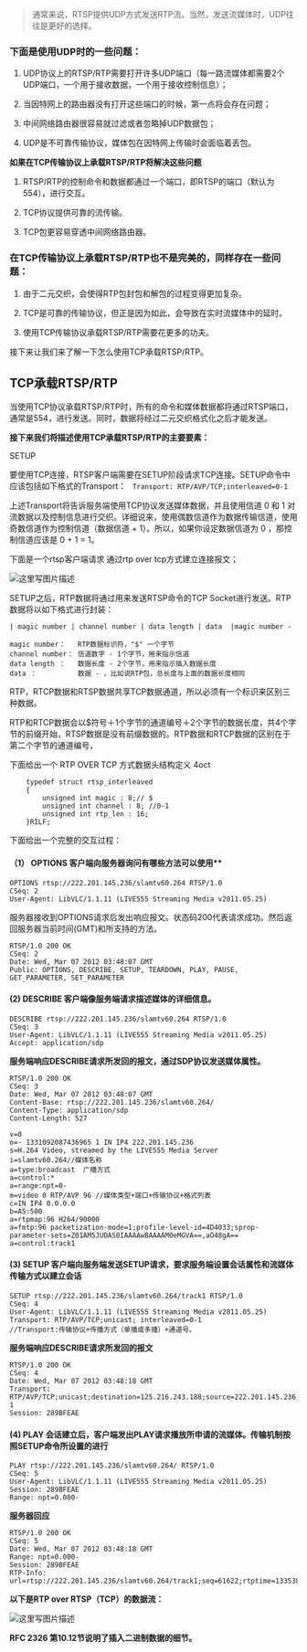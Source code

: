 > 通常来说，RTSP提供UDP方式发送RTP流。当然，发送流媒体时，UDP往往是更好的选择。

### 下面是使用UDP时的一些问题：

1. UDP协议上的RTSP/RTP需要打开许多UDP端口（每一路流媒体都需要2个UDP端口，一个用于接收数据，一个用于接收控制信息）；

2. 当因特网上的路由器没有打开这些端口的时候，第一点将会存在问题；

3. 中间网络路由器很容易就过滤或者忽略掉UDP数据包；

4. UDP是不可靠传输协议，媒体包在因特网上传输时会面临着丢包。

**如果在TCP传输协议上承载RTSP/RTP将解决这些问题**

1. RTSP/RTP的控制命令和数据都通过一个端口，即RTSP的端口（默认为554），进行交互。

2. TCP协议提供可靠的流传输。

3. TCP包更容易穿透中间网络路由器。

### 在TCP传输协议上承载RTSP/RTP也不是完美的，同样存在一些问题：


1. 由于二元交织，会使得RTP包封包和解包的过程变得更加复杂。

2. TCP是可靠的传输协议，但正是因为如此，会导致在实时流媒体中的延时。
3.  使用TCP传输协议承载RTSP/RTP需要花更多的功夫。

接下来让我们来了解一下怎么使用TCP承载RTSP/RTP。


## TCP承载RTSP/RTP

当使用TCP协议承载RTSP/RTP时，所有的命令和媒体数据都将通过RTSP端口，通常是554，进行发送。同时，数据将经过二元交织格式化之后才能发送。

**接下来我们将描述使用TCP承载RTSP/RTP的主要要素：**

SETUP

要使用TCP连接，RTSP客户端需要在SETUP阶段请求TCP连接。SETUP命令中应该包括如下格式的Transport： `
Transport: RTP/AVP/TCP;interleaved=0-1`

上述Transport将告诉服务端使用TCP协议发送媒体数据，并且使用信道 0 和 1 对流数据以及控制信息进行交织。详细说来，使用偶数信道作为数据传输信道，使用奇数信道作为控制信道（数据信道 + 1）。所以，如果你设定数据信道为 0 ，那控制信道应该是 0 + 1 = 1。


下面是一个rtsp客户端请求 通过rtp over tcp方式建立连接报文；

![这里写图片描述](http://img.blog.csdn.net/20160810151550718)

SETUP之后，RTP数据将通过用来发送RTSP命令的TCP Socket进行发送。RTP数据将以如下格式进行封装：

    | magic number | channel number | data length | data  |magic number - 
    
    magic number：   RTP数据标识符，"$" 一个字节
    channel number： 信道数字 - 1个字节，用来指示信道
    data length ：   数据长度 - 2个字节，用来指示插入数据长度
    data ：          数据 - ，比如说RTP包，总长度与上面的数据长度相同

RTP，RTCP数据和RTSP数据共享TCP数据通道，所以必须有一个标识来区别三种数据。

RTP和RTCP数据会以$符号＋1个字节的通道编号＋2个字节的数据长度，共4个字节的前缀开始，RTSP数据是没有前缀数据的。RTP数据和RTCP数据的区别在于第二个字节的通道编号，

 下面给出一个 RTP OVER TCP 方式数据头结构定义 4oct

        typedef struct rtsp_interleaved
        { 
            unsigned int magic : 8;// $
            unsigned int channel : 8; //0-1
            unsigned int rtp_len : 16;
        }RILF;


下面给出一个完整的交互过程：

#### （1）  OPTIONS 客户端向服务器询问有哪些方法可以使用**

```
OPTIONS rtsp://222.201.145.236/slamtv60.264 RTSP/1.0
CSeq: 2
User-Agent: LibVLC/1.1.11 (LIVE555 Streaming Media v2011.05.25)
```

服务器接收到OPTIONS请求后发出响应报文。状态码200代表请求成功。然后返回服务器当前时间(GMT)和所支持的方法。

```
RTSP/1.0 200 OK
CSeq: 2
Date: Wed, Mar 07 2012 03:48:07 GMT
Public: OPTIONS, DESCRIBE, SETUP, TEARDOWN, PLAY, PAUSE, GET_PARAMETER, SET_PARAMETER
```

#### (2)  DESCRIBE   客户端像服务端请求描述媒体的详细信息。

```
DESCRIBE rtsp://222.201.145.236/slamtv60.264 RTSP/1.0
CSeq: 3
User-Agent: LibVLC/1.1.11 (LIVE555 Streaming Media v2011.05.25)
Accept: application/sdp
```

**服务端响应DESCRIBE请求所发回的报文，通过SDP协议发送媒体属性。**

```
RTSP/1.0 200 OK
CSeq: 3
Date: Wed, Mar 07 2012 03:48:07 GMT
Content-Base: rtsp://222.201.145.236/slamtv60.264/
Content-Type: application/sdp
Content-Length: 527

v=0
o=- 1331092087436965 1 IN IP4 222.201.145.236 
s=H.264 Video, streamed by the LIVE555 Media Server
i=slamtv60.264//媒体名称
a=type:broadcast  广播方式
a=control:*
a=range:npt=0-
m=video 0 RTP/AVP 96 //媒体类型+端口+传输协议+格式列表
c=IN IP4 0.0.0.0
b=AS:500
a=rtpmap:96 H264/90000
a=fmtp:96 packetization-mode=1;profile-level-id=4D4033;sprop-parameter-sets=Z01AM5JUDAS0IAAAAwBAAAAM0eMGVA==,aO48gA==
a=control:track1
```

#### (3) SETUP 客户端向服务端发送SETUP请求，要求服务端设置会话属性和流媒体传输方式以建立会话

```
SETUP rtsp://222.201.145.236/slamtv60.264/track1 RTSP/1.0
CSeq: 4
User-Agent: LibVLC/1.1.11 (LIVE555 Streaming Media v2011.05.25)
Transport: RTP/AVP/TCP;unicast; interleaved=0-1
//Transport:传输协议+传播方式（单播或多播）+通道号。
```
**服务端响应DESCRIBE请求所发回的报文**


```
RTSP/1.0 200 OK
CSeq: 4
Date: Wed, Mar 07 2012 03:48:18 GMT
Transport: RTP/AVP/TCP;unicast;destination=125.216.243.188;source=222.201.145.236;interleaved=0-1
Session: 289BFEAE
```

#### (4)  PLAY 会话建立后，客户端发出PLAY请求播放所申请的流媒体。传输机制按照SETUP命令所设置的进行

```
PLAY rtsp://222.201.145.236/slamtv60.264/ RTSP/1.0
CSeq: 5
User-Agent: LibVLC/1.1.11 (LIVE555 Streaming Media v2011.05.25)
Session: 289BFEAE
Range: npt=0.000-
```
**服务器回应**
```
RTSP/1.0 200 OK
CSeq: 5
Date: Wed, Mar 07 2012 03:48:18 GMT
Range: npt=0.000-
Session: 289BFEAE
RTP-Info: url=rtsp://222.201.145.236/slamtv60.264/track1;seq=61622;rtptime=1335382752
```

 **以下是RTP over RTSP（TCP）的数据流：**

![这里写图片描述](http://img.blog.csdn.net/20160810151443076)

**RFC 2326 第10.12节说明了插入二进制数据的细节。**
